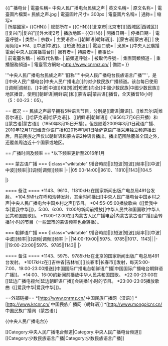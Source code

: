 {{广播电台
| 電臺名稱= 中央人民广播电台民族之声
| 英文名稱= 
| 原文名称= 
| 電臺圖片檔案= 民族之声.jpg
| 電臺圖片尺寸=  300px
| 電臺圖片名稱=
| 通称= 
| 缩写=  
| 所屬國家= {{CHN}}
| 總部所在= {{CHN}}[[北京市|北京市]][[西城区|西城区]][[复兴门|复兴门]]外大街2号
| 播放地區= {{CHN}}
| 開播日期= 
| 停播日期= 
| 電臺呼號= 
| 类型= 
| 宗教= 
| 主要语言= [[朝鲜语|朝鲜语]]、[[蒙古语|蒙古语]]
| 使用频段= FM、[[中波|中波]]、[[短波|短波]]
| 電臺口號= 
| 隶属= [[中央人民廣播電台|中央人民廣播電台]]
| 擁有者=
| 持股者=
| 董事长=  
| 前電臺名稱= 
| 被取代名稱= 
| 前頻道呼號= 
| 被取代呼號= 
| 集團同類頻道= 
| 重播服務頻道= 
| 電臺官方網站=http://www.cnrmz.cn/
| 備註=
}}

'''中央人民广播电台民族之声'''旧称“'''中央人民广播电台民族语言广播”'''，是[[中央人民广播电台|中央人民广播电台]]的对少数民族广播频道。该台每日使用[[调频|调频]]、[[中波|中波]]和[[短波|短波]]向全[[中國少数民族|中國少数民族]]地区播音，使用[[朝鲜语|朝鲜语]]和[[蒙古语|蒙古语]]播音，全天播音18小时（5：00-23：05）。

== 概况 ==
民族之声最早拥有5种语言节目，分别是[[藏语|藏语]]、[[维吾尔语|维吾尔语]]、[[哈萨克语|哈萨克语]]、[[朝鲜语|朝鲜语]]（1956年7月6日开播）和[[蒙古语|蒙古语]]（1950年8月15日开播）。但是随着2009年3月1日藏语广播、2010年12月17日维吾尔语广播和2015年1月1日哈萨克语广播采用独立频道播出后，目前民族之声仅以朝鲜语和蒙古语2种语言播出。播出范围除覆盖全国之外，还覆盖周边近十个国家或地区。

== 广播时间及频率 ==
*以下频率更新至2016年1月

=== 蒙古语广播 ===
{|class="wikitable"
!播音時間||[[短波|短波]]频率||[[中波|中波]]频率||[[调频|调频]]频率
|-
||05:00-14:00||9610、11810||1143||104.5

|}

==== 备注 ====
*1143、9610、11810kHz在国家新闻出版广电总局491台发射。
*104.5MHz在呼和浩特发射，其余时间播出[[中央人民广播电台中国乡村之声|中央人民广播电台中国乡村之声]]节目。
*04:55-05:00播放歌曲《[[爱我中华|爱我中华]]》，5:00、6:00、11:00的新闻前播放[[中华人民共和国国歌|中华人民共和国国歌]]。
*11:00-12:00在[[内蒙古人民广播电台|内蒙古蒙古语广播]]会转播1小时的节目（一些盟市的蒙语频率也会转播）。

=== 朝鲜语广播 ===
{|class="wikitable"
!播音時間||[[短波|短波]]频率||[[中波|中波]]频率||[[调频|调频]]频率
|-
||14:00-19:00||5975、9785||1017、1143||
|-
||19:00-23:00||5975、9785||1143||
|}

==== 备注 ====
*1143、5975、9785kHz在北京的国家新闻出版广电总局491台发射。
*1017kHz在[[吉林省|吉林省]][[长春市|长春市]]发射，每天5:00-7:00、19:00-23:00播送[[中国国际广播电台朝鲜语广播|中国国际广播电台朝鲜语广播]]。
*14:00、16:00的新闻前播放中华人民共和国国歌。
*22:00-23:00在[[延边广播电视台|延边朝鲜语广播]]会转播1小时的节目。
*23:00-23:05播放歌曲《[[爱我中华|爱我中华]]》。

==外部链接==
*[http://www.cnrmz.cn/ 中国民族广播网（汉语）]
*[http://www.krcnr.cn/ 中国民族广播网（朝鲜语）]
*[http://www.mongolcnr.cn/ 中国民族广播网（蒙古语）]

{{中央人民广播电台}}

[[Category:中央人民广播电台频道|Category:中央人民广播电台频道]]
[[Category:少数民族语言广播|Category:少数民族语言广播]]